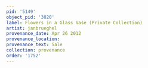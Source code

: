 ```yaml
---
pid: '5149'
object_pid: '3820'
label: Flowers in a Glass Vase (Private Collection)
artist: janbrueghel
provenance_date: Apr 26 2012
provenance_location:
provenance_text: Sale
collection: provenance
order: '1752'
---
```

